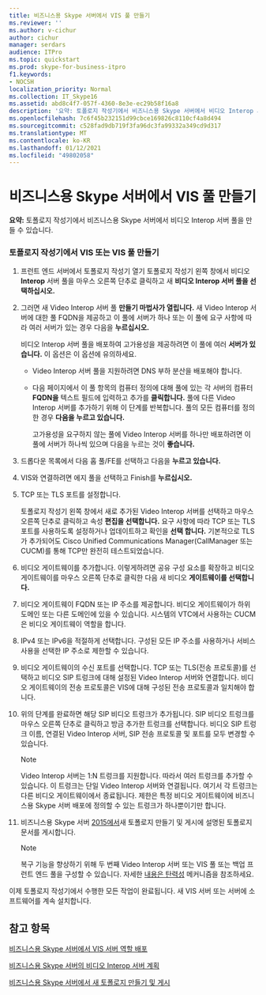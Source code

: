 ```yaml
---
title: 비즈니스용 Skype 서버에서 VIS 풀 만들기
ms.reviewer: ''
ms.author: v-cichur
author: cichur
manager: serdars
audience: ITPro
ms.topic: quickstart
ms.prod: skype-for-business-itpro
f1.keywords:
- NOCSH
localization_priority: Normal
ms.collection: IT_Skype16
ms.assetid: abd8c4f7-057f-4360-8e3e-ec29b58f16a8
description: '요약: 토폴로지 작성기에서 비즈니스용 Skype 서버에서 비디오 Interop 서버 풀을 만들 수 있습니다.'
ms.openlocfilehash: 7c6f45b232151d99cbce169826c8110cf4a8d494
ms.sourcegitcommit: c528fad9db719f3fa96dc3fa99332a349cd9d317
ms.translationtype: MT
ms.contentlocale: ko-KR
ms.lasthandoff: 01/12/2021
ms.locfileid: "49802058"
---
```

# <a name="create-a-vis-pool-in-skype-for-business-server"></a>비즈니스용 Skype 서버에서 VIS 풀 만들기
 
**요약:** 토폴로지 작성기에서 비즈니스용 Skype 서버에서 비디오 Interop 서버 풀을 만들 수 있습니다.
  
### <a name="create-a-vis-or-vis-pool-using-topology-builder"></a>토폴로지 작성기에서 VIS 또는 VIS 풀 만들기

1. 프런트 엔드 서버에서 토폴로지 작성기 열기 토폴로지 작성기 왼쪽 창에서 비디오 **Interop** 서버 풀을 마우스 오른쪽 단추로 클릭하고 새 **비디오 Interop 서버 풀을 선택하십시오.** 
    
2. 그러면 새 Video Interop 서버 풀 **만들기 마법사가 열립니다.** 새 Video Interop 서버에 대한 풀 FQDN을  제공하고 이 풀에 서버가 하나 또는 이 풀에 요구 사항에 따라 여러 서버가 있는 경우 다음을 **누르십시오.** 
    
    비디오 Interop 서버 풀을 배포하여 고가용성을 제공하려면 이 풀에 여러 **서버가 있습니다.** 이 옵션은 이 옵션에 유의하세요. 
    
    - Video Interop 서버 풀을 지원하려면 DNS 부하 분산을 배포해야 합니다. 
    
   - 다음 페이지에서 이 풀  항목의 컴퓨터 정의에 대해 풀에 있는 각 서버의 컴퓨터 **FQDN을** 텍스트 필드에 입력하고 추가를 **클릭합니다.** 풀에 다른 Video Interop 서버를 추가하기 위해 이 단계를 반복합니다. 풀의 모든 컴퓨터를 정의한 경우 **다음을 누르고 있습니다.**
    
     고가용성을 요구하지 않는 풀에 Video Interop 서버를 하나만 배포하려면 이 풀에 서버가 하나씩 있으며 다음을 누르는 것이 **좋습니다.** 
    
3. 드롭다운 목록에서 다음 홉 풀/FE를 선택하고 다음을 **누르고 있습니다.**
    
4. VIS와 연결하려면 에지 풀을 선택하고 Finish를 **누르십시오.**
    
5. TCP 또는 TLS 포트를 설정합니다.
    
    토폴로지 작성기 왼쪽 창에서 새로 추가된 Video Interop 서버를 선택하고 마우스 오른쪽 단추로 클릭하고 속성 **편집을 선택합니다.** 요구 사항에 따라 TCP 또는 TLS 포트를 사용하도록 설정하거나 업데이트하고 확인을 **선택 합니다.** 기본적으로 TLS가 추가되어도 Cisco Unified Communications Manager(CallManager 또는 CUCM)를 통해 TCP만 완전히 테스트되었습니다.
    
6. 비디오 게이트웨이를 추가합니다. 이렇게하려면 공유 구성 요소를 확장하고  비디오 게이트웨이를 마우스 오른쪽 단추로 클릭한 다음 새 비디오 **게이트웨이를 선택합니다.**
    
7. 비디오 게이트웨이 FQDN 또는 IP 주소를 제공합니다. 비디오 게이트웨이가 하위 도메인 또는 다른 도메인에 있을 수 있습니다. 시스템의 VTC에서 사용하는 CUCM은 비디오 게이트웨이 역할을 합니다.
    
8. IPv4 또는 IPv6을 적절하게 선택합니다. 구성된 모든 IP 주소를 사용하거나 서비스 사용을 선택한 IP 주소로 제한할 수 있습니다.
    
9. 비디오 게이트웨이의 수신 포트를 선택합니다. TCP 또는 TLS(전송 프로토콜)를 선택하고 비디오 SIP 트렁크에 대해 설정된 Video Interop 서버와 연결합니다. 비디오 게이트웨이의 전송 프로토콜은 VIS에 대해 구성된 전송 프로토콜과 일치해야 합니다.
    
10. 위의 단계를 완료하면 해당 SIP 비디오 트렁크가 추가됩니다. SIP 비디오 트렁크를 마우스 오른쪽 단추로 클릭하고 방금 추가한 트렁크를 선택합니다. 비디오 SIP 트렁크 이름, 연결된 Video Interop 서버, SIP 전송 프로토콜 및 포트를 모두 변경할 수 있습니다. 
    
    > [!NOTE]
    >  Video Interop 서버는 1:N 트렁크를 지원합니다. 따라서 여러 트렁크를 추가할 수 있습니다. 이 트렁크는 단일 Video Interop 서버와 연결됩니다. 여기서 각 트렁크는 다른 비디오 게이트웨이에서 종료됩니다. 제한은 특정 비디오 게이트웨이에 비즈니스용 Skype 서버 배포에 정의할 수 있는 트렁크가 하나뿐이기만 합니다.
  
11. 비즈니스용 Skype 서버 [2015에서](../../deploy/install/create-and-publish-new-topology.md)새 토폴로지 만들기 및 게시에 설명된 토폴로지 문서를 게시합니다.
    
    > [!NOTE]
    > 복구 기능을 향상하기 위해 두 번째 Video Interop 서버 또는 VIS 풀 또는 백업 프런트 엔드 풀을 구성할 수 있습니다. 자세한 [내용은 탄력성](../../plan-your-deployment/video-interop-server.md#resiliency) 메커니즘을 참조하세요.
  
이제 토폴로지 작성기에서 수행한 모든 작업이 완료됩니다. 새 VIS 서버 또는 서버에 소프트웨어를 계속 설치합니다.
## <a name="see-also"></a>참고 항목

[비즈니스용 Skype 서버에서 VIS 서버 역할 배포](deploy-the-vis-server-role.md)

[비즈니스용 Skype 서버의 비디오 Interop 서버 계획](../../plan-your-deployment/video-interop-server.md)
  
[비즈니스용 Skype 서버에서 새 토폴로지 만들기 및 게시](../../deploy/install/create-and-publish-new-topology.md)

